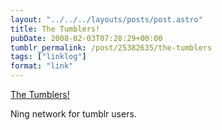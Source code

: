 ```yaml
---
layout: "../../../layouts/posts/post.astro"
title: The Tumblers!
pubDate: 2008-02-03T07:28:29+00:00
tumblr_permalink: /post/25382635/the-tumblers
tags: ["linklog"]
format: "link"
---
```


[The Tumblers!][1]

Ning network for tumblr users.

[1]: http://tumblers.ning.com/
